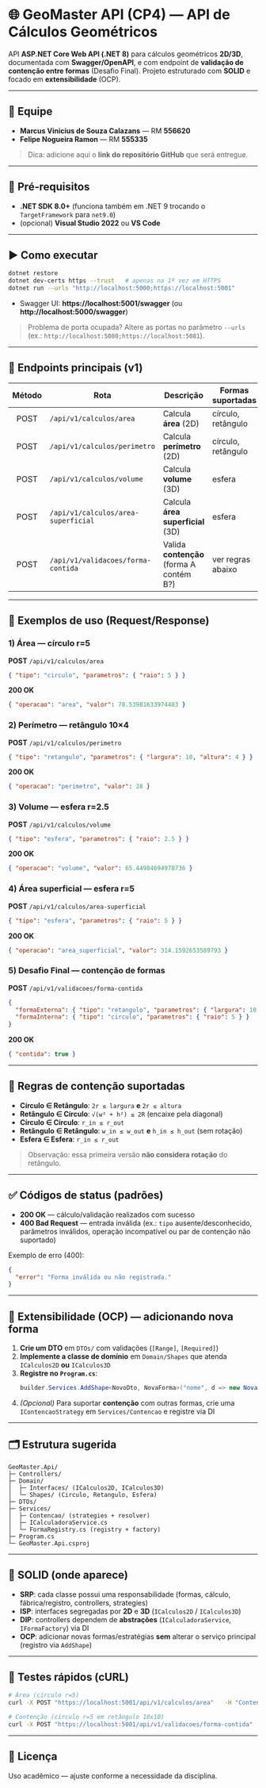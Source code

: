 # 🌐 GeoMaster API (CP4) — API de Cálculos Geométricos

API **ASP.NET Core Web API (.NET 8)** para cálculos geométricos **2D/3D**, documentada com **Swagger/OpenAPI**, e com endpoint de **validação de contenção entre formas** (Desafio Final). Projeto estruturado com **SOLID** e focado em **extensibilidade** (OCP).

---

## 👥 Equipe
- **Marcus Vinicius de Souza Calazans** — RM **556620**
- **Felipe Nogueira Ramon** — RM **555335**

> Dica: adicione aqui o **link do repositório GitHub** que será entregue.

---

## 🧰 Pré‑requisitos
- **.NET SDK 8.0+** (funciona também em .NET 9 trocando o `TargetFramework` para `net9.0`)
- (opcional) **Visual Studio 2022** ou **VS Code**

---

## ▶️ Como executar
```bash
dotnet restore
dotnet dev-certs https --trust   # apenas na 1ª vez em HTTPS
dotnet run --urls "http://localhost:5000;https://localhost:5001"
```
- Swagger UI: **https://localhost:5001/swagger** (ou **http://localhost:5000/swagger**)

> Problema de porta ocupada? Altere as portas no parâmetro `--urls` (ex.: `http://localhost:5080;https://localhost:5081`).

---

## 🧭 Endpoints principais (v1)

| Método | Rota                                   | Descrição                                   | Formas suportadas |
|:------:|----------------------------------------|---------------------------------------------|-------------------|
| POST   | `/api/v1/calculos/area`               | Calcula **área** (2D)                       | círculo, retângulo |
| POST   | `/api/v1/calculos/perimetro`          | Calcula **perímetro** (2D)                  | círculo, retângulo |
| POST   | `/api/v1/calculos/volume`             | Calcula **volume** (3D)                     | esfera            |
| POST   | `/api/v1/calculos/area-superficial`   | Calcula **área superficial** (3D)           | esfera            |
| POST   | `/api/v1/validacoes/forma-contida`    | Valida **contenção** (forma A contém B?)    | ver regras abaixo |

---

## 🧪 Exemplos de uso (Request/Response)

### 1) Área — **círculo** r=5
**POST** `/api/v1/calculos/area`
```json
{ "tipo": "circulo", "parametros": { "raio": 5 } }
```
**200 OK**
```json
{ "operacao": "area", "valor": 78.53981633974483 }
```

### 2) Perímetro — **retângulo** 10×4
**POST** `/api/v1/calculos/perimetro`
```json
{ "tipo": "retangulo", "parametros": { "largura": 10, "altura": 4 } }
```
**200 OK**
```json
{ "operacao": "perimetro", "valor": 28 }
```

### 3) Volume — **esfera** r=2.5
**POST** `/api/v1/calculos/volume`
```json
{ "tipo": "esfera", "parametros": { "raio": 2.5 } }
```
**200 OK**
```json
{ "operacao": "volume", "valor": 65.44984694978736 }
```

### 4) Área superficial — **esfera** r=5
**POST** `/api/v1/calculos/area-superficial`
```json
{ "tipo": "esfera", "parametros": { "raio": 5 } }
```
**200 OK**
```json
{ "operacao": "area_superficial", "valor": 314.1592653589793 }
```

### 5) Desafio Final — **contenção de formas**
**POST** `/api/v1/validacoes/forma-contida`
```json
{
  "formaExterna": { "tipo": "retangulo", "parametros": { "largura": 10, "altura": 10 } },
  "formaInterna": { "tipo": "circulo", "parametros": { "raio": 5 } }
}
```
**200 OK**
```json
{ "contida": true }
```

---

## 🧱 Regras de contenção suportadas
- **Círculo ∈ Retângulo**: `2r ≤ largura` **e** `2r ≤ altura`
- **Retângulo ∈ Círculo**: `√(w² + h²) ≤ 2R` (encaixe pela diagonal)
- **Círculo ∈ Círculo**: `r_in ≤ r_out`
- **Retângulo ∈ Retângulo**: `w_in ≤ w_out` **e** `h_in ≤ h_out` (sem rotação)
- **Esfera ∈ Esfera**: `r_in ≤ r_out`

> Observação: essa primeira versão **não considera rotação** do retângulo.

---

## ✅ Códigos de status (padrões)
- **200 OK** — cálculo/validação realizados com sucesso
- **400 Bad Request** — entrada inválida (ex.: `tipo` ausente/desconhecido, parâmetros inválidos, operação incompatível ou par de contenção não suportado)

Exemplo de erro (400):
```json
{
  "error": "Forma inválida ou não registrada."
}
```

---

## 🧩 Extensibilidade (OCP) — adicionando nova forma
1. **Crie um DTO** em `DTOs/` com validações (`[Range]`, `[Required]`)
2. **Implemente a classe de domínio** em `Domain/Shapes` que atenda `ICalculos2D` **ou** `ICalculos3D`
3. **Registre no `Program.cs`**:
   ```csharp
   builder.Services.AddShape<NovoDto, NovaForma>("nome", d => new NovaForma(/* mapeie do DTO */));
   ```
4. *(Opcional)* Para suportar **contenção** com outras formas, crie uma `IContencaoStrategy` em `Services/Contencao` e registre via DI

---

## 🗂️ Estrutura sugerida
```
GeoMaster.Api/
├─ Controllers/
├─ Domain/
│  ├─ Interfaces/ (ICalculos2D, ICalculos3D)
│  └─ Shapes/ (Circulo, Retangulo, Esfera)
├─ DTOs/
├─ Services/
│  ├─ Contencao/ (strategies + resolver)
│  ├─ ICalculadoraService.cs
│  └─ FormaRegistry.cs (registry + factory)
├─ Program.cs
└─ GeoMaster.Api.csproj
```

---

## 🧱 SOLID (onde aparece)
- **SRP**: cada classe possui uma responsabilidade (formas, cálculo, fábrica/registro, controllers, strategies)
- **ISP**: interfaces segregadas por **2D** e **3D** (`ICalculos2D` / `ICalculos3D`)
- **DIP**: controllers dependem de **abstrações** (`ICalculadoraService`, `IFormaFactory`) via DI
- **OCP**: adicionar novas formas/estratégias **sem** alterar o serviço principal (registro via `AddShape`)

---

## 🧪 Testes rápidos (cURL)
```bash
# Área (círculo r=5)
curl -X POST "https://localhost:5001/api/v1/calculos/area"   -H "Content-Type: application/json"   -d '{"tipo":"circulo","parametros":{"raio":5}}'
```

```bash
# Contenção (círculo r=5 em retângulo 10x10)
curl -X POST "https://localhost:5001/api/v1/validacoes/forma-contida"   -H "Content-Type: application/json"   -d '{"formaExterna":{"tipo":"retangulo","parametros":{"largura":10,"altura":10}},"formaInterna":{"tipo":"circulo","parametros":{"raio":5}}}'
```

---

## 📄 Licença
Uso acadêmico — ajuste conforme a necessidade da disciplina.
